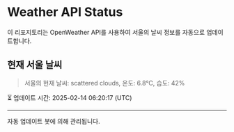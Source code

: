 
# Weather API Status

이 리포지토리는 OpenWeather API를 사용하여 서울의 날씨 정보를 자동으로 업데이트합니다.

## 현재 서울 날씨
> 서울의 현재 날씨: scattered clouds, 온도: 6.8°C, 습도: 42%

⏳ 업데이트 시간: 2025-02-14 06:20:17 (UTC)

---
자동 업데이트 봇에 의해 관리됩니다.
